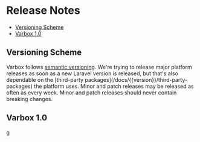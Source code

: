 # Release Notes

- [Versioning Scheme](#versioning-scheme)
- [Varbox 1.0](#varbox-1.0)

<a name="versioning-scheme"></a>
## Versioning Scheme

<p id="first-p">
Varbox follows <a href="https://semver.org" target="_blank" rel="noreferrer">semantic versioning</a>. 
We're trying to release major platform releases as soon as a new Laravel version is released, but that's also dependable on the [third-party packages](/docs/{{version}}/third-party-packages) the platform uses.
Minor and patch releases may be released as often as every week. Minor and patch releases should never contain breaking changes.
</p>

<a name="varbox-1.0"></a>
## Varbox 1.0

g

